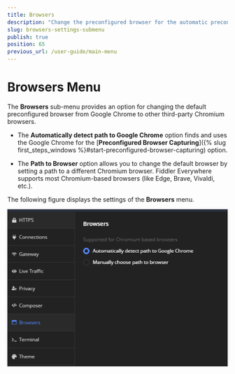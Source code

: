 ```yaml
---
title: Browsers
description: "Change the preconfigured browser for the automatic preconfigured browser capturing option."
slug: browsers-settings-submenu
publish: true
position: 65
previous_url: /user-guide/main-menu
---
```


# Browsers Menu

The **Browsers** sub-menu provides an option for changing the default preconfigured browser from Google Chrome to other third-party Chromium browsers.

- The **Automatically detect path to Google Chrome** option finds and uses the Google Chrome for the [**Preconfigured Browser Capturing**]({% slug first_steps_windows %}#start-preconfigured-browser-capturing) option.

- The **Path to Browser** option allows you to change the default browser by setting a path to a different Chromium browser. Fiddler Everywhere supports most Chromium-based browsers (like Edge, Brave, Vivaldi, etc.).


The following figure displays the settings of the **Browsers** menu.


![Changing the path to the Chromium browsers](../../images/settings/settings-browsers.png)